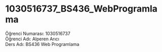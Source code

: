 # 1030516737_BS436_WebProgramlama
Öğrenci Numarası: 1030516737
</br>
Öğrenci Adı: Alperen Arıcı
</br>
Ders Adı: BS436 Web Programlama
